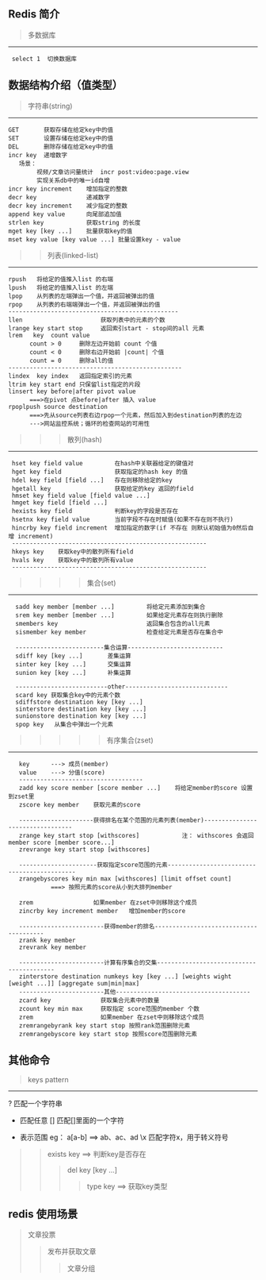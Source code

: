 ## Redis 简介

>多数据库
  ---
     select 1  切换数据库
## 数据结构介绍（值类型）
> 字符串(string) 
 ---
    GET       获取存储在给定key中的值
    SET       设置存储在给定key中的值
    DEL       删除存储在给定key中的值
    incr key  递增数字
       场景：
            视频/文章访问量统计  incr post:video:page.view
            实现关系db中的唯一id自增
    incr key increment    增加指定的整数
    decr key              递减数字
    decr key increment    减少指定的整数
    append key value      向尾部追加值
    strlen key            获取string 的长度
    mget key [key ...]    批量获取key的值
    mset key value [key value ...] 批量设置key - value
      
>> 列表(linked-list)
  ---
    rpush   将给定的值推入list 的右端
    lpush   将给定的值推入list 的左端 
    lpop    从列表的左端弹出一个值，并返回被弹出的值
    rpop    从列表的右端端弹出一个值，并返回被弹出的值
    ------------------------------------------------
    llen                      获取列表中的元素的个数
    lrange key start stop     返回索引start - stop间的all 元素 
    lrem   key  count value   
          count > 0     删除左边开始前 count 个值
          count < 0     删除右边开始前 |count| 个值  
          count = 0     删除all的值
    -------------------------------------------------
    lindex  key index   返回指定索引的元素
    ltrim key start end 只保留list指定的片段
    linsert key before|after pivot value  
          ===>在pivot 点before|after 插入 value
    rpoplpush source destination 
          ===>先从source列表右边rpop一个元素，然后加入到destination列表的左边  
          --->网站监控系统；循环的检查网站的可用性

>>> 散列(hash)
   ---
     hset key field value         在hash中关联器给定的键值对
     hget key field               获取指定的hash key 的值
     hdel key field [field ...]   存在则移除给定的key
     hgetall key                  获取给定的key 返回的field
     hmset key field value [field value ...]  
     hmget key field [field ...]
     hexists key field            判断key的字段是否存在
     hsetnx key field value       当前字段不存在时赋值(如果不存在则不执行)
     hincrby key field increment  增加指定的数字(if 不存在 则默认初始值为0然后自增 increment) 
     -------------------------------------------------------
     hkeys key    获取key中的散列所有field 
     hvals key    获取key中的散列所有value
     -------------------------------------------------------
     
>>>> 集合(set)
  ---
      sadd key member [member ...]         将给定元素添加到集合
      srem key member [member ...]         如果给定元素存在则执行删除
      smembers key                         返回集合包含的all元素
      sismember key member                 检查给定元素是否存在集合中
      
      -------------------------集合运算---------------------------
      sdiff key [key ...]       差集运算
      sinter key [key ...]      交集运算
      sunion key [key ...]      补集运算

      --------------------------other-----------------------------
      scard key 获取集合key中的元素个数
      sdiffstore destination key [key ...]
      sinterstore destination key [key ...]
      sunionstore destination key [key ...]
      spop key   从集合中弹出一个元素
>>>>> 有序集合(zset)
   ---
       key      ---> 成员(member)
       value    ---> 分值(score)
       -----------------------------------
       zadd key score member [score member ...]    将给定member的score 设置到zset里
       zscore key member    获取元素的score

       ---------------------获得排名在某个范围的元素列表(member)---------------------------------
       zrange key start stop [withscores]            注： withscores 会返回 member score [member score...]
       zrevrange key start stop [withscores]

       ----------------------获取指定score范围的元素--------------------------------------------
       zrangebyscores key min max [withscores] [limit offset count]
                ===> 按照元素的score从小到大排列member
       
       zrem                 如果member 在zset中则移除这个成员
       zincrby key increment member   增加member的score

       ------------------------获得member的排名---------------------------------------
       zrank key member
       zrevrank key member 
       
       ------------------------计算有序集合的交集-----------------------------------------
       zinterstore destination numkeys key [key ...] [weights wight [weight ...]] [aggregate sum|min|max]   
       ------------------------其他--------------------------------------
       zcard key              获取集合元素中的数量
       zcount key min max     获取指定 score范围的member 个数
       zrem                   如果member 在zset中则移除这个成员
       zremrangebyrank key start stop 按照rank范围删除元素
       zremrangebyscore key start stop 按照score范围删除元素 


## 其他命令
> keys pattern
 ---
   ? 匹配一个字符串
   * 匹配任意
   [] 匹配[]里面的一个字符
   -  表示范围 eg： a[a-b] ==> ab、ac、ad
   \x 匹配字符x，用于转义符号
>> exists key ==> 判断key是否存在
>>> del key [key ...]
>>>> type key  ==> 获取key类型 
>>>>> 

## redis 使用场景
> 文章投票
>> 发布并获取文章
>>> 文章分组

